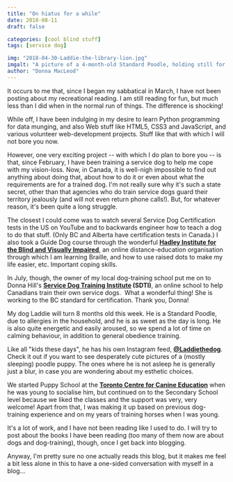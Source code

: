 ```yaml
---
title: "On hiatus for a while"
date: 2018-08-11
draft: false

categories: [cool blind stuff]
tags: [service dog]

img: "2018-04-30-Laddie-the-library-lion.jpg"
imgalt: "A picture of a 4-month-old Standard Poodle, holding still for once."
author: "Donna MacLeod"
---
```


It occurs to me that, since I began my sabbatical in March, I have not been posting about my recreational reading. I am still reading for fun, but much less than I did when in the normal run of things. The difference is shocking!

While off, I have been indulging in my desire to learn Python programming for data munging, and also Web stuff like HTML5, CSS3 and JavaScript, and various volunteer web-development projects. Stuff like that with which I will not bore you now.

However, one very exciting project -- with which I do plan to bore you -- is that, since February, I have been training a service dog to help me cope with my vision-loss. Now, in Canada, it is well-nigh impossible to find out anything about doing that, about how to do it or even about what the requirements are for a trained dog. I'm not really sure why it's such a state secret, other than that agencies who do train service dogs guard their territory jealously (and will not even return phone calls!). But, for whatever reason, it's been quite a long struggle.

The closest I could come was to watch several Service Dog Certification tests in the US on YouTube and to backwards engineer how to teach a dog to do that stuff. (Only BC and Alberta have certification tests in Canada.) I also took a Guide Dog course through the wonderful **[Hadley Institute for the Blind and Visually Impaired](https://www.hadley.edu/Default.asp)**, an online distance-education organisation through which I am learning Braille, and how to use raised dots to make my life easier, etc. Important coping skills.

In July, though, the owner of my local dog-training school put me on to Donna Hill's **[Service Dog Training Institute](http://servicedogtraininginstitute.ca) (SDTI)**, an online school to help Canadians train their own service dogs.  What a wonderful thing! She is working to the BC standard for certification. Thank you, Donna!

My dog Laddie will turn 8 months old this week. He is a Standard Poodle, due to allergies in the household, and he is as sweet as the day is long. He is also quite energetic and easily aroused, so we spend a lot of time on calming behaviour, in addition to general obedience training.

Like all "kids these days", he has his own Instagram feed, **[@Laddiethedog](https://www.instagram.com/laddiethedog/)**. Check it out if you want to see desperately cute pictures of a (mostly sleeping) poodle puppy. The ones where he is not asleep he is generally just a blur, in case you are wondering about my esthetic choices.

We started Puppy School at the **[Toronto Centre for Canine Education](https://www.thetcce.com/)** when he was young to socialise him, but continued on to the Secondary School level because we liked the classes and the support was very, very welcome! Apart from that, I was making it up based on previous dog-training experience and on my years of training horses when I was young.

It's a lot of work, and I have not been reading like I used to do. I will try to post about the books I have been reading (too many of them now are about dogs and dog-training), though, once I get back into blogging.

Anyway, I'm pretty sure no one actually reads this blog, but it makes me feel a bit less alone in this to have a one-sided conversation with myself in a blog...